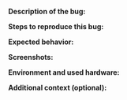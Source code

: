 **Description of the bug:**

<!-- A clear and concise description of what the bug is. Summarize the bug with a few words or sentences. -->


**Steps to reproduce this bug:**

<!-- Here is an example for how this could look like. The important thing is that you are describing the steps as specific as possible! -->
<!--

Steps to reproduce the behavior:
1. Go to '...'
2. Click on '....'
3. Scroll down to '....'
4. See error


Steps to reproduce the exception:
1. Declare object '....'
2. Call method '#foo(int)'
3. See exception

-->


**Expected behavior:**

<!-- A clear and concise description of what you expected to happen. -->


**Screenshots:**

<!-- If applicable, add screenshots to help explain your problem. -->


**Environment and used hardware:**

<!-- Example: 
 - System specifications: Technical information about your hardware [e.g. CPU = Intel i5 7th Gen etc.]
 - OS: On which operating system did the bug occur? [e.g. Linux, OS X, Windows]
 - Version: Which release and build version did you run/use? [e.g. CloudNet 3.3]
 
 ------ Copy-paste ------ 
 System specifications: 
 OS: 
 Version: 
-->


**Additional context (optional):**

<!-- Add any other important information about the problem here. -->